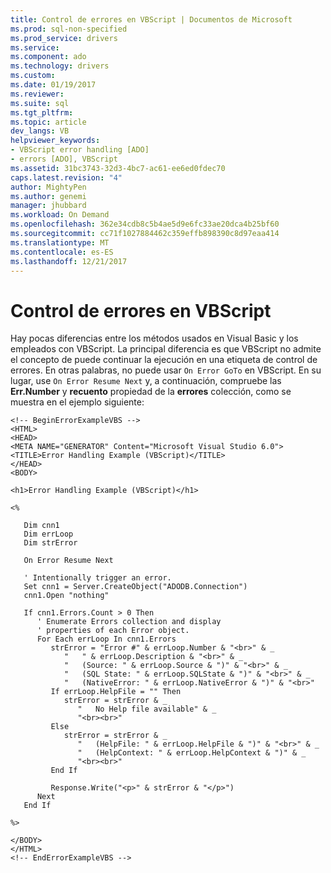 ```yaml
---
title: Control de errores en VBScript | Documentos de Microsoft
ms.prod: sql-non-specified
ms.prod_service: drivers
ms.service: 
ms.component: ado
ms.technology: drivers
ms.custom: 
ms.date: 01/19/2017
ms.reviewer: 
ms.suite: sql
ms.tgt_pltfrm: 
ms.topic: article
dev_langs: VB
helpviewer_keywords:
- VBScript error handling [ADO]
- errors [ADO], VBScript
ms.assetid: 31bc3743-32d3-4bc7-ac61-ee6ed0fdec70
caps.latest.revision: "4"
author: MightyPen
ms.author: genemi
manager: jhubbard
ms.workload: On Demand
ms.openlocfilehash: 362e34cdb8c5b4ae5d9e6fc33ae20dca4b25bf60
ms.sourcegitcommit: cc71f1027884462c359effb898390c8d97eaa414
ms.translationtype: MT
ms.contentlocale: es-ES
ms.lasthandoff: 12/21/2017
---
```

# <a name="handling-errors-in-vbscript"></a>Control de errores en VBScript
Hay pocas diferencias entre los métodos usados en Visual Basic y los empleados con VBScript. La principal diferencia es que VBScript no admite el concepto de puede continuar la ejecución en una etiqueta de control de errores. En otras palabras, no puede usar `On Error GoTo` en VBScript. En su lugar, use `On Error Resume Next` y, a continuación, compruebe las **Err.Number** y **recuento** propiedad de la **errores** colección, como se muestra en el ejemplo siguiente:  
  
```  
<!-- BeginErrorExampleVBS -->  
<HTML>  
<HEAD>  
<META NAME="GENERATOR" Content="Microsoft Visual Studio 6.0">  
<TITLE>Error Handling Example (VBScript)</TITLE>  
</HEAD>  
<BODY>  
  
<h1>Error Handling Example (VBScript)</h1>  
  
<%  
  
   Dim cnn1  
   Dim errLoop  
   Dim strError  
  
   On Error Resume Next  
  
   ' Intentionally trigger an error.  
   Set cnn1 = Server.CreateObject("ADODB.Connection")  
   cnn1.Open "nothing"  
  
   If cnn1.Errors.Count > 0 Then  
      ' Enumerate Errors collection and display  
      ' properties of each Error object.  
      For Each errLoop In cnn1.Errors  
         strError = "Error #" & errLoop.Number & "<br>" & _  
            "   " & errLoop.Description & "<br>" & _  
            "   (Source: " & errLoop.Source & ")" & "<br>" & _  
            "   (SQL State: " & errLoop.SQLState & ")" & "<br>" & _  
            "   (NativeError: " & errLoop.NativeError & ")" & "<br>"  
         If errLoop.HelpFile = "" Then  
            strError = strError & _  
               "   No Help file available" & _  
               "<br><br>"  
         Else  
            strError = strError & _  
               "   (HelpFile: " & errLoop.HelpFile & ")" & "<br>" & _  
               "   (HelpContext: " & errLoop.HelpContext & ")" & _  
               "<br><br>"  
         End If  
  
         Response.Write("<p>" & strError & "</p>")  
      Next  
   End If  
  
%>  
  
</BODY>  
</HTML>  
<!-- EndErrorExampleVBS -->  
```
